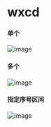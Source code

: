 # wxcd

####  单个
![image](https://s2.ax1x.com/2019/12/21/QjKaan.png)
####  多个
![image](https://s2.ax1x.com/2019/12/21/QjKUVs.png)
####  指定序号区间
![image](https://s2.ax1x.com/2019/12/21/QjK0P0.png)
